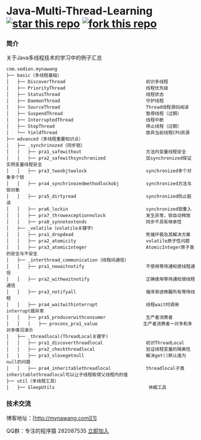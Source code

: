 # Java-Multi-Thread-Learning [![star this repo](http://githubbadges.com/star.svg?user=mynawang&repo=Java-Multi-Thread-Learning&style=flat&color=fff&background=1081C1)](https://github.com/mynawang/Java-Multi-Thread-Learning) [![fork this repo](http://githubbadges.com/fork.svg?user=mynawang&repo=Java-Multi-Thread-Learning&style=flat&color=fff&background=1081C1)](https://github.com/mynawang/Java-Multi-Thread-Learning/fork)


### 简介

关于Java多线程技术的学习中的例子汇总

```
com.sedion.mynawang
├── basic（多线程基础）
│   ├── DiscoverThread                              初识多线程
│   ├── PriorityThread                              线程优先级
│   ├── StatusThread                                线程状态
│   ├── DaemonThread                                守护线程
│   ├── SourceThread                                Thread线程源码阅读
│   ├── SuspendThread                               暂停线程（过期）
│   ├── InterruptedThread                           线程中断
│   ├── StopThread                                  停止线程（过期）
│   └── YieldThread                                 放弃当前线程CPU资源
├── advanced（多线程重要知识点）
│   ├── _synchrinozed（同步锁）
│   │   ├── pra1_safewithout                        方法内变量线程安全
│   │   ├── pra2_safewithsynchronized               加synchronized保证实例变量线程安全
│   │   ├── pra3_twoobjtwolock                      synchronized多个对象多个锁
│   │   ├── pra4_synchrinozedmethodlockobj          synchronized方法与锁对象
│   │   ├── pra5_dirtyread                          synchronized防止脏读
│   │   ├── pra6_lockin                             synchronized锁重入
│   │   ├── pra7_throwexceptionnolock               发生异常，锁自动释放
│   │   ├── pra8_synnotextends                      同步不具有继承性
│   ├── _volatile（volatile关键字）
│   │   ├── pra1_dropdead                           死循环极及其解决方案
│   │   ├── pra2_atomicity                          volatile原子性问题
│   │   ├── pra3_atomicinteger                      AtomicInteger原子类的安全与不安全
│   ├── _interthread_communication（线程间通信）
│   │   ├── pra1_nowaitnotify                       不使用等待通知使线程通信
│   │   ├── pra2_withwaitnotify                     正确使用等待通知使线程通信
│   │   ├── pra3_notifyall                          循序渐进唤醒所有等待线程
│   │   ├── pra4_waitwithinterrupt                  线程wait时调用interrupt报异常
│   │   ├── pra5_producerwithconsumer               生产者消费者
│   │   │   ├── procons_pra1_value                 生产者消费者一对多和多对多情况演示
│   ├── _threadlocal(ThreadLocal关键字)
│   │   ├── pra1_discoverthreadlocal                初识ThreadLocal
│   │   ├── pra2_checkthreadlocal                   验证线程变量的隔离性
│   │   ├── pra3_slovegetnull                       解决get()默认值为null的问题
│   │   ├── pra4_inheritablethreadlocal             threadlocal子类inheritablethreadlocal可以让子线程取得父线程内的值
├── util（多线程工具）
│   ├── SleepUtils                                   休眠工具
```





### 技术交流

博客地址：[http://mynawang.com][1]

QQ群：专注的程序猿 282087535 [立即加入][2]


  [1]: http://mynawang.com
  [2]: http://shang.qq.com/wpa/qunwpa?idkey=632f7c11e0cb5dfc02231352205d9921c50e849a343e4010e4df1c25f59d2e90